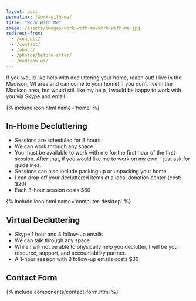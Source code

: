 ```yaml
---
layout: post
permalink: /work-with-me/
title: "Work With Me"
image: /assets/images/work-with-me/work-with-me.jpg
redirect-from:
  - /consult/
  - /contact/
  - /about/
  - /photos/before-after/
  - /madison-wi/
---
```


If you would like help with decluttering your home, reach out! I live in the Madison, WI area and can come to your home! If you don’t live in the Madison area, but would still like my help, I would be happy to work with you via Skype and email.

<div class="services-list">
  <div class="services-list__item">
    <div class="services-list__icon">{% include icon.html name='home' %}</div>
    <h2 class="services-list__title">In-Home Decluttering</h2>
    <ul class="services-list__details">
      <li>Sessions are scheduled for 3 hours</li>
      <li>We can work through any space</li>
      <li>You must be available to work with me for the first hour of the first session. After that, if you would like me to work on my own, I just ask for guidelines.</li>
      <li>Sessions can also include packing up or unpacking your home</li>
      <li>I can drop off your decluttered items at a local donation center (cost: $20)</li>
      <li>Each 3-hour session costs $60</li>
    </ul>
  </div>
  <div class="services-list__item">
    <div class="services-list__icon">{% include icon.html name='computer-desktop' %}</div>
    <h2 class="services-list__title">Virtual Decluttering</h2>
    <ul class="services-list__details">
      <li>Skype 1 hour and 3 follow-up emails</li>
      <li>We can talk through any space</li>
      <li>While I will not be able to physically help you declutter, I will be your resource, support, and accountability partner.</li>
      <li>A 1-hour session with 3 follow-up emails costs $30</li>
    </ul>
  </div>
  <div class="services-list__item">
    <h2 class="services-list__title">Contact Form</h2>
    {% include components/contact-form.html %}
  </div>
</div>
